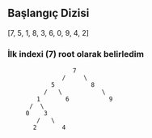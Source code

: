 ## Başlangıç Dizisi
[7, 5, 1, 8, 3, 6, 0, 9, 4, 2]

### İlk indexi (7) root olarak belirledim 

                      7       
                   /     \
                5          8
              /   \           \
            1       6           9
          /  \
         0    3
            /   \
           2       4